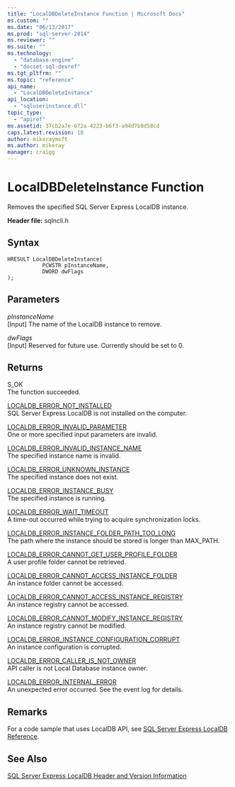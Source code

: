 ```yaml
---
title: "LocalDBDeleteInstance Function | Microsoft Docs"
ms.custom: ""
ms.date: "06/13/2017"
ms.prod: "sql-server-2014"
ms.reviewer: ""
ms.suite: ""
ms.technology: 
  - "database-engine"
  - "docset-sql-devref"
ms.tgt_pltfrm: ""
ms.topic: "reference"
api_name: 
  - "LocalDBDeleteInstance"
api_location: 
  - "sqluserinstance.dll"
topic_type: 
  - "apiref"
ms.assetid: 37cb2a7e-672a-4223-b6f3-a94d7b8d58cd
caps.latest.revision: 18
author: mikeraymsft
ms.author: mikeray
manager: craigg
---
```

# LocalDBDeleteInstance Function
  Removes the specified SQL Server Express LocalDB instance.  
  
 **Header file:** sqlncli.h  
  
## Syntax  
  
```  
HRESULT LocalDBDeleteInstance(  
           PCWSTR pInstanceName,  
           DWORD dwFlags   
);  
```  
  
## Parameters  
 *pInstanceName*  
 [Input] The name of the LocalDB instance to remove.  
  
 *dwFlags*  
 [Input] Reserved for future use. Currently should be set to 0.  
  
## Returns  
 S_OK  
 The function succeeded.  
  
 [LOCALDB_ERROR_NOT_INSTALLED](../express-localdb-error-messages/localdb-error-not-installed.md)  
 SQL Server Express LocalDB is not installed on the computer.  
  
 [LOCALDB_ERROR_INVALID_PARAMETER](../express-localdb-error-messages/localdb-error-invalid-parameter.md)  
 One or more specified input parameters are invalid.  
  
 [LOCALDB_ERROR_INVALID_INSTANCE_NAME](../express-localdb-error-messages/localdb-error-invalid-instance-name.md)  
 The specified instance name is invalid.  
  
 [LOCALDB_ERROR_UNKNOWN_INSTANCE](../express-localdb-error-messages/localdb-error-unknown-instance.md)  
 The specified instance does not exist.  
  
 [LOCALDB_ERROR_INSTANCE_BUSY](../express-localdb-error-messages/localdb-error-instance-busy.md)  
 The specified instance is running.  
  
 [LOCALDB_ERROR_WAIT_TIMEOUT](../express-localdb-error-messages/localdb-error-wait-timeout.md)  
 A time-out occurred while trying to acquire synchronization locks.  
  
 [LOCALDB_ERROR_INSTANCE_FOLDER_PATH_TOO_LONG](../express-localdb-error-messages/localdb-error-instance-folder-path-too-long.md)  
 The path where the instance should be stored is longer than MAX_PATH.  
  
 [LOCALDB_ERROR_CANNOT_GET_USER_PROFILE_FOLDER](../express-localdb-error-messages/localdb-error-cannot-get-user-profile-folder.md)  
 A user profile folder cannot be retrieved.  
  
 [LOCALDB_ERROR_CANNOT_ACCESS_INSTANCE_FOLDER](../express-localdb-error-messages/localdb-error-cannot-access-instance-folder.md)  
 An instance folder cannot be accessed.  
  
 [LOCALDB_ERROR_CANNOT_ACCESS_INSTANCE_REGISTRY](../express-localdb-error-messages/localdb-error-cannot-access-instance-registry.md)  
 An instance registry cannot be accessed.  
  
 [LOCALDB_ERROR_CANNOT_MODIFY_INSTANCE_REGISTRY](../express-localdb-error-messages/localdb-error-cannot-modify-instance-registry.md)  
 An instance registry cannot be modified.  
  
 [LOCALDB_ERROR_INSTANCE_CONFIGURATION_CORRUPT](../express-localdb-error-messages/localdb-error-instance-configuration-corrupt.md)  
 An instance configuration is corrupted.  
  
 [LOCALDB_ERROR_CALLER_IS_NOT_OWNER](../express-localdb-error-messages/localdb-error-caller-is-not-owner.md)  
 API caller is not Local Database instance owner.  
  
 [LOCALDB_ERROR_INTERNAL_ERROR](../express-localdb-error-messages/localdb-error-internal-error.md)  
 An unexpected error occurred. See the event log for details.  
  
## Remarks  
 For a code sample that uses LocalDB API, see [SQL Server Express LocalDB Reference](../sql-server-express-localdb-reference.md).  
  
## See Also  
 [SQL Server Express LocalDB Header and Version Information](sql-server-express-localdb-header-and-version-information.md)  
  
  
